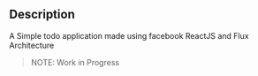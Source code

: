 Description
---------------

A Simple todo application made using facebook ReactJS and Flux Architecture

>	NOTE: Work in Progress
